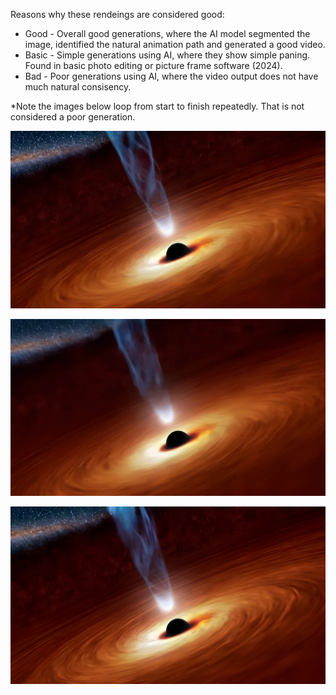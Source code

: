 Reasons why these rendeings are considered good:  
* Good - Overall good generations, where the AI model segmented the image, identified the natural animation path and generated a good video.  
* Basic - Simple generations using AI, where they show simple paning. Found in basic photo editing or picture frame software (2024).  
* Bad - Poor generations using AI, where the video output does not have much natural consisency.  

*Note the images below loop from start to finish repeatedly. That is not considered a poor generation.

![Black Hole with Jet Stream](https://github.com/bartczernicki/StableDiffusion/blob/main/ImgToVid/Black-Hole-With-Jet/Good/Black-Hole-With-Jet-Good-1.webp)

![Black Hole with Jet Stream](https://github.com/bartczernicki/StableDiffusion/blob/main/ImgToVid/Black-Hole-With-Jet/Good/Black-Hole-With-Jet-Good-2.webp)

![Black Hole with Jet Stream](https://github.com/bartczernicki/StableDiffusion/blob/main/ImgToVid/Black-Hole-With-Jet/Good/Black-Hole-With-Jet-Good-3.webp)
